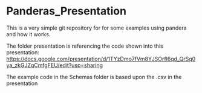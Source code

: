# Panderas_Presentation
This is a very simple git repository for for some examples using pandera and how it works.

The folder presentation is referencing the code shown into this presentation:
https://docs.google.com/presentation/d/1TYzDmo7fVm8YJSOrfl6qd_QrSq0ya_zkGJZqCmfgFEU/edit?usp=sharing

The example code in the Schemas folder is based upon the .csv in the presentation
